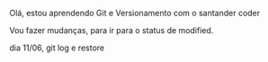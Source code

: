 Olá, estou aprendendo Git e Versionamento com o santander coder

Vou fazer mudanças, para ir para o status de modified.

dia 11/06, git log e restore

